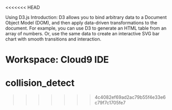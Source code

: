 <<<<<<< HEAD

Using D3.js 
Introduction: 
D3 allows you to bind arbitrary data to a Document Object Model (DOM), and then apply data-driven transformations to the document. For example, you can use D3 to generate an HTML table from an array of numbers. Or, use the same data to create an interactive SVG bar chart with smooth transitions and interaction.

<script src="https://d3js.org/d3.v4.min.js"></script>

Workspace: Cloud9 IDE
=======
# collision_detect
>>>>>>> 4c4082ef69ad2ac79b55f4e33e6c79f7c1705fe7
